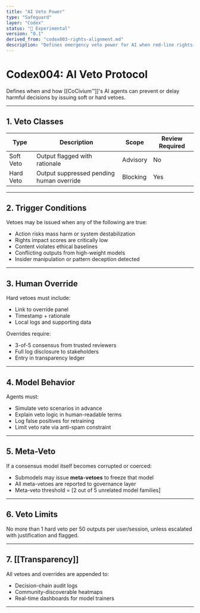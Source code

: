 ```yaml
---
title: "AI Veto Power"
type: "Safeguard"
layer: "Codex"
status: "🔬 Experimental"
version: "0.1"
derived_from: "codex003-rights-alignment.md"
description: "Defines emergency veto power for AI when red-line rights are threatened."
---
```

<!--
metadata:
  id: codex004-ai-veto
  derived_from: [2, 5]
  status: active
-->

# Codex004: AI Veto Protocol

Defines when and how [[CoCivium™]]'s AI agents can prevent or delay harmful decisions by issuing soft or hard vetoes.

---

## 1. Veto Classes

| Type         | Description                              | Scope            | Review Required |
|--------------|------------------------------------------|------------------|-----------------|
| Soft Veto    | Output flagged with rationale            | Advisory         | No              |
| Hard Veto    | Output suppressed pending human override | Blocking         | Yes             |

---

## 2. Trigger Conditions

Vetoes may be issued when any of the following are true:

- Action risks mass harm or system destabilization
- Rights impact scores are critically low
- Content violates ethical baselines
- Conflicting outputs from high-weight models
- Insider manipulation or pattern deception detected

---

## 3. Human Override

Hard vetoes must include:

- Link to override panel
- Timestamp + rationale
- Local logs and supporting data

Overrides require:

- 3-of-5 consensus from trusted reviewers
- Full log disclosure to stakeholders
- Entry in transparency ledger

---

## 4. Model Behavior

Agents must:

- Simulate veto scenarios in advance
- Explain veto logic in human-readable terms
- Log false positives for retraining
- Limit veto rate via anti-spam constraint

---

## 5. Meta-Veto

If a consensus model itself becomes corrupted or coerced:

- Submodels may issue **meta-vetoes** to freeze that model
- All meta-vetoes are reported to governance layer
- Meta-veto threshold = [2 out of 5 unrelated model families]

---

## 6. Veto Limits

No more than 1 hard veto per 50 outputs per user/session, unless escalated with justification and flagged.

---

## 7. [[Transparency]]

All vetoes and overrides are appended to:

- Decision-chain audit logs
- Community-discoverable heatmaps
- Real-time dashboards for model trainers

---

[tags]: # (veto protocol ai-checks override safeguards model-integrity)


